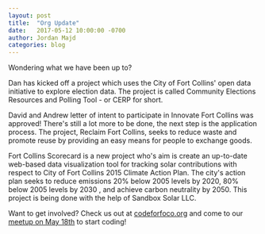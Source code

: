 ```yaml
---
layout: post
title:  "Org Update"
date:   2017-05-12 10:00:00 -0700
author: Jordan Majd
categories: blog
---
```


Wondering what we have been up to?

Dan has kicked off a project which uses the City of Fort Collins' open data initiative to explore election data. The project is called Community Elections Resources and Polling Tool - or CERP for short.

David and Andrew letter of intent to participate in Innovate Fort Collins was approved! There's still a lot more to be done, the next step is the application process. The project, Reclaim Fort Collins, seeks to reduce waste and promote reuse by providing an easy means for people to exchange goods.

Fort Collins Scorecard is a new project who's aim is create an up-to-date web-based data visualization tool for tracking solar contributions with respect to City of Fort Collins 2015 Climate Action Plan. The city's action plan seeks to reduce emissions 20% below 2005 levels by 2020, 80% below 2005 levels by 2030 , and achieve carbon neutrality by 2050. This project is being done with the help of Sandbox Solar LLC.

Want to get involved? Check us out at [codeforfoco.org](codeforfoco.org) and come to our [meetup on May 18th](https://www.meetup.com/Code-for-Fort-Collins/events/239581887/) to start coding!
